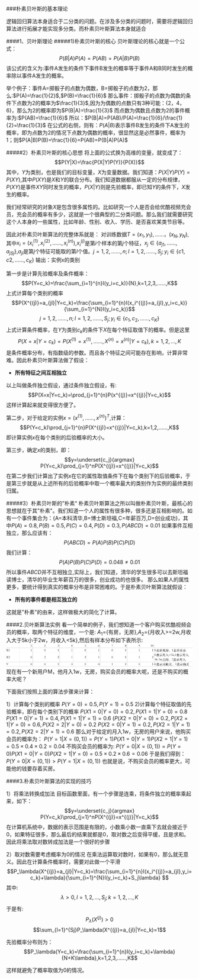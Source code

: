 ###朴素贝叶斯的基本理论

逻辑回归算法本身适合于二分类的问题。在涉及多分类的问题时，需要将逻辑回归算法进行拓展才能实现多分类。而朴素贝叶斯算法本身就适合

####1、贝叶斯理论
#####1)朴素贝叶斯的核心
贝叶斯理论的核心就是一个公式：
$$P(B|A)P(A)=P(AB)=P(A|B)P(B)$$
该公式的含义为:事件A发生的条件下事件B发生的概率等于事件A和B同时发生的概率除以事件A发生的概率。

举个例子：事件A=掷骰子的点数为偶数，B=掷骰子的点数为2，那么:$P(A)=\frac{1}{2}$,$P(B)=\frac{1}{6}$
那么事件：掷骰子的点数为偶数的条件下点数为2的概率为$\frac{1}{3}$,因为为偶数的点数只有3种可能：{2，4，6}，那么为2的概率即为$P(B|A)=\frac{1}{3}$
而点数为偶数且点数为2的事件概率为:$P(AB)=\frac{1}{6}$
所以：$P(B|A)=P(AB)/P(A)=\frac{1}{6}/\frac{1}{2}=\frac{1}{3}$
在公式的右侧，则有：$P(A|B)$表示事件B发生的条件下A发生的概率，即为点数为2的情况下点数为偶数的概率，很显然这是必然事件，概率为1；则$P(A|B)P(B)=\frac{1}{6}=P(AB)=P(B|A)P(A)$


#####2）朴素贝叶斯的核心思想
将上面的公式换为高维的变量，就变成了：
$$P(Y|X)=\frac{P(X|Y)P(Y)}{P(X)}$$
其中，$Y$为类别，也是我们的目标变量，$X$为变量数据。我们知道：$P(X|Y)P(Y)=P(XY)$,其中$P(XY)$是$X$和$Y$的联合分布。我们知道数据都服从一定的分布规律，$P(XY)$是事件$X Y$同时发生的概率，$P(X|Y)$则是先验概率，即已知$Y$的条件下，$X$发生的概率。

我们经常研究的对象$X$是包含很多属性的。比如研究一个人是否会给优酷视频充会员，充会员的概率有多少，这就是一个很典型的二分类问题。那么我们就需要研究这个人本身的一些属性，比如年龄、性别、收入、学历、是否喜欢某类节目等。

因此对朴素贝叶斯算法的完整体系就是：
对训练数据$T={(x_1,y_1),......，(x_N,y_N)}$,其中$x_i=(x_i^{(1)},x_i^{(2)},......,x_i^{(n)})$,$x_i^{(j)}$是第$i$个样本的第$j$个特征，$x_j \in \{a_j{_1},......,a_j{_S{_j}}\}$,$a_j{_l}$是第$j$个特征可能取的第$l$个值。$j=1,2,......,n;l=1,2,......,S_j;y_i \in\{c1,c2,......,c_K\}$
输出：实例x的类别

第一步是计算先验概率及条件概率：
$$P(Y=c_k)=\frac{\sum_{i=1}^{n}I(y_i=c_k)}{N},k=1,2,3,......,K$$
上式计算每个类别的概率
$$P(X^{(j)}=a_{jl}|Y=c_k)=\frac{\sum_{i=1}^{n}I(x_i^{(j)}=a_{jl},y_i=c_k)}{\sum_{i=1}^{N}I(y_i=c_k)}$$
$$j=1,2,......,n;l=1,2,......,S_j;y_i \in\{c_1,c_2,......,c_K\}$$
上式计算条件概率，在$Y$为类别$c_k$的条件下$X$在每个特征取值下的概率。但是这里
$$P(X=x|Y=c_k)=P(X^{(1)}=x^{(1)},......,X^{(n)}=x^{(n)}|Y=c_k),k=1,2,...,K$$是条件概率分布，有指数级的参数。而且各个特征之间可能存在影响，计算非常难。因此朴素贝叶斯算法做了假设：

+ **所有特征之间互相独立**

以上叫做条件独立假设，通过条件独立假设，有:
$$P(X=x|Y=c_k)=\prod_{j=1}^{n}P(x^{(j)}=x^{(j)}|Y=c_k)$$
这样计算起来就变得很方便了。

第二步，对于给定的实例$x=(x^{(1)},......,x^{(n)})^T$,计算：
$$P(Y=c_k)\prod_{j=1}^{n}P(X^{(j)}=x^{(j)}|Y=c_k),k=1,2,......,K$$
即计算实例$x$在每个类别的后验概率的大小。

第三步，确定$x$的类别，即：
$$y=\underset{c_j}{argmax} P(Y=c_k)\prod_{j=1}^nP(X^{(j)}=x^{(j)}|Y=c_k)$$
在第二步我们计算出了实例$x$在它的属性取值条件下在每个类别下的后验概率，于是第三步就是从上述所有的后验概率中取一个概率最大的类别作为实例的最终类别归属。

#####3）朴素贝叶斯的”朴素“
朴素贝叶斯算法之所以叫做朴素贝叶斯，最核心的思想就在于其"朴素"。我们知道一个人的属性有很多种，很多还是互相影响的。如有一个事件集合为：{A=本科清华,B=博士斯坦福,C=年薪百万,D=创业成功}，其中$P(A)=0.8,P(B)=0.5,P(C)=0.4,P(D)=0.3,P(ABCD)=0.01$
如果事件互相独立，那么应该有：
$$P(ABCD)=P(A)P(B)P(C)P(D)$$
我们计算：
$$P(A)P(B)P(C)P(D)=0.048\neq0.01$$
所以事件$A B C D$并不互相独立,实际上，我们知道，清华的学生很多可以去斯坦福读博士，清华的毕业生年薪百万的很多，创业成功的也很多。
那么如果人的属性更多，要统计得到真实的概率分布是非常困难的。于是朴素贝叶斯算法就假设：
+ **所有的事件都是相互独立的**

这就是"朴素"的由来，这样做极大的简化了计算。

####2.贝叶斯算法实例
看一个简单的例子，我们想知道一个客户购买优酷视频会员的概率，取两个特征的维度，一个是:
$A_1=${有房，无房},$A_2=${月收入>=2w,月收入大于5k小于2w，月收入<5k},然后有样本分布如下表所示:
![](pics/1.png)
现在有一个新用户M，他月入1w，无房，购买会员的概率大呢，还是不购买的概率大呢？

下面我们按照上面的算法步骤来计算：

1）计算每个类别的概率
$P(Y=0)=0.5,P(Y=1)=0.5$
2)计算每个特征取值的先验概率，即在每个类别下的概率
$P(X1=0|Y=0)=0.2,P(X1=1|Y=0)=0.8$
$P(X1=0|Y=1)=0.4,P(X1=1|Y=1)=0.6$
$(P(X2=0|Y=0)=0.2,P(X2=1|Y=0)=0.6,P(X2=2|Y=0)=0.2$
$P(X2=0|Y=1)=0.2,P(X2=1|Y=1)=0.2,P(X2=2|Y=1)=0.6$
那么对于给定的月入1w，无房的用户来说，他购买会员的概率为：
$P(Y=1|X=(0,1))=P(Y=1)P(X1=0|Y=1)P(X2=1|Y=1)=0.5\times 0.4 \times 0.2=0.04$
不购买会员的概率为:
$P(Y=0|X=(0,1))=P(Y=0)P(X1=0|Y=0)P(X2=1|Y=0)=0.5\times 0.2 \times 0.6=0.06$
于是我们得到：
$P(Y=0|X=(0,1))>P(Y=1|X=(0,1))$
也就是说，不购买会员的概率更大，可能他的钱要存着买房。

####3.朴素贝叶斯算法的实现的技巧

1）将乘法转换成加法
目标函数里面，有一个步骤是连乘，将条件独立的概率乘起来，如下：
$$y=\underset{c_j}{argmax} P(Y=c_k)\prod_{j=1}^nP(X^{(j)}=x^{(j)}|Y=c_k)$$
在计算机系统中，数据的表示范围是有限的，小数乘小数一直乘下去就会接近于0，如果特征很多，那么最后的结果就都是0，取对数之后变得平缓，且是求和。
因此将乘法取对数转成加法是一个很好的步骤

2）取对数需要考虑概率为0的情况
在乘法运算取对数时，如果有0，那么就无意义。因此在计算条件概率时，需要对此做一个平滑
$$P_\lambda(X^{(j)}=a_{jl}|Y=c_k)=\frac{\sum_{i=1}^{n}I(x_i^{(j)}=a_{jl},y_i=c_k)+\lambda}{\sum_{i=1}^{N}I(y_i=c_k)+S_j\lambda} $$
其中:
$$\lambda >0,l=1,2,...,S_j;k=1,2,...,K$$
于是有:
$$P_\lambda(X^{(j)})>0 $$
$$\sum_{l=1}^{Sj}P_\lambda(X^{(j)}=a_{jl}|Y=c_k)=1$$

先验概率分布则为：
$$P_\lambda(Y=c_k)=\frac{\sum_{i=1}^{n}I(y_i=c_k)+\lambda}{N+K\lambda},k=1,2,3,......,K$$

这样就避免了概率取值为0的情况。

